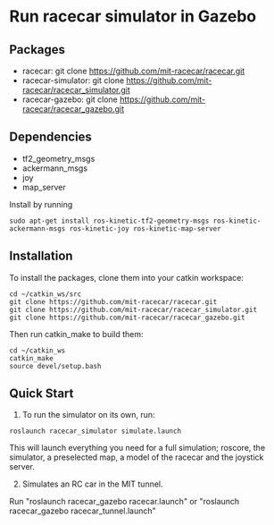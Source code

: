 # Run racecar simulator in Gazebo

## Packages

- racecar: git clone https://github.com/mit-racecar/racecar.git
- racecar-simulator: git clone https://github.com/mit-racecar/racecar_simulator.git
- racecar-gazebo: git clone https://github.com/mit-racecar/racecar_gazebo.git

## Dependencies

- tf2_geometry_msgs
- ackermann_msgs
- joy
- map_server

Install by running

```
sudo apt-get install ros-kinetic-tf2-geometry-msgs ros-kinetic-ackermann-msgs ros-kinetic-joy ros-kinetic-map-server
```

## Installation

To install the packages, clone them into your catkin workspace:

```
cd ~/catkin_ws/src
git clone https://github.com/mit-racecar/racecar.git
git clone https://github.com/mit-racecar/racecar_simulator.git
git clone https://github.com/mit-racecar/racecar_gazebo.git
```

Then run catkin_make to build them:

```
cd ~/catkin_ws
catkin_make
source devel/setup.bash
```

## Quick Start

1. To run the simulator on its own, run:

```
roslaunch racecar_simulator simulate.launch
```

This will launch everything you need for a full simulation; roscore, the simulator, a preselected map, a model of the racecar and the joystick server.

2. Simulates an RC car in the MIT tunnel.

Run "roslaunch racecar_gazebo racecar.launch" or "roslaunch racecar_gazebo racecar_tunnel.launch"
